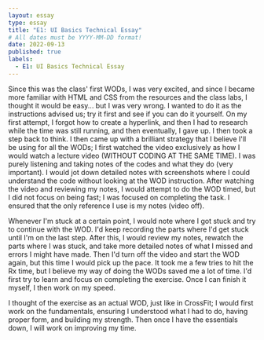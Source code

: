 ```yaml
---
layout: essay
type: essay
title: "E1: UI Basics Technical Essay"
# All dates must be YYYY-MM-DD format!
date: 2022-09-13
published: true
labels:
  - E1: UI Basics Technical Essay
---
```


Since this was the class' first WODs, I was very excited, and since I became more familiar with HTML and CSS from the resources and the class labs, I thought it would be easy... but I was very wrong. I wanted to do it as the instructions advised us; try it first and see if you can do it yourself. On my first attempt, I forgot how to create a hyperlink, and then I had to research while the time was still running, and then eventually, I gave up. I then took a step back to think. I then came up with a brilliant strategy that I believe I'll be using for all the WODs;  I first watched the video exclusively as how I would watch a lecture video (WITHOUT CODING AT THE SAME TIME). I was purely listening and taking notes of the codes and what they do (very important). I would jot down detailed notes with screenshots where I could understand the code without looking at the WOD instruction. After watching the video and reviewing my notes, I would attempt to do the WOD timed, but I did not focus on being fast; I was focused on completing the task. I ensured that the only reference I use is my notes (video off).

Whenever I'm stuck at a certain point, I would note where I got stuck and try to continue with the WOD. I'd keep recording the parts where I'd get stuck until I'm on the last step. After this, I would review my notes, rewatch the parts where I was stuck, and take more detailed notes of what I missed and errors I might have made. Then I'd turn off the video and start the WOD again, but this time I would pick up the pace. It took me a few tries to hit the Rx time, but I believe my way of doing the WODs saved me a lot of time. I'd first try to learn and focus on completing the exercise. Once I can finish it myself, I then work on my speed.

I thought of the exercise as an actual WOD, just like in CrossFit; I would first work on the fundamentals, ensuring I understood what I had to do, having proper form, and building my strength. Then once I have the essentials down, I will work on improving my time.

